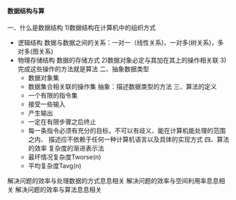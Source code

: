 #### 数据结构与算

一、什么是数据结构
1)数据结构在计算机中的组织方式
  * 逻辑结构
      数据与数据之间的关系：一对一（线性关系)，一对多(树关系)，多对多(图关系)
  * 物理存储结构
       数据的存储方式
2)数据对象必定与其加在其上的操作相关联
3)完成这些操作的方法就是算法
二、抽象数据类型
    * 数据对象集
    * 数据集合相关联的操作集
   抽象：描述数据类型的方法
三、算法的定义
    * 一个有限的指令集
    * 接受一些输入
    * 产生输出
    * 一定在有限步骤之后终止
    * 每一条指令必须有充分的目标，不可以有歧义、能在计算机能处理的范围之内、
      描述应不依赖于任何一种计算机语言以及具体的实现方式
四、算法的效率
    复杂度的渐进表示法
    * 最坏情况复杂度Tworse(n)
    * 平均复杂度Tavg(n)


解决问题的效率与处理数据的方式息息相关
解决问题的效率与空间利用率息息相关
解决问题的效率与算法息息相关
